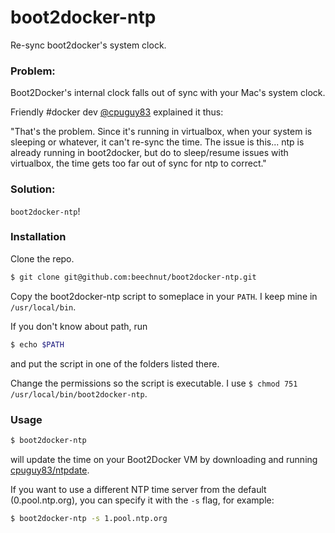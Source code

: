 # boot2docker-ntp

Re-sync boot2docker's system clock.

### Problem:

Boot2Docker's internal clock falls out of sync with your Mac's system clock.

Friendly #docker dev [@cpuguy83](https://github.com/cpuguy83) explained it thus:

"That's the problem. Since it's running in virtualbox, when your system is sleeping or whatever, it can't re-sync the time. The issue is this... ntp is already running in boot2docker, but do to sleep/resume issues with virtualbox, the time gets too far out of sync for ntp to correct."

### Solution:

`boot2docker-ntp`!


### Installation

Clone the repo.

```sh
$ git clone git@github.com:beechnut/boot2docker-ntp.git
```

Copy the boot2docker-ntp script to someplace in your `PATH`. I keep mine in `/usr/local/bin`.

If you don't know about path, run

```sh
$ echo $PATH
```

and put the script in one of the folders listed there.

Change the permissions so the script is executable. I use `$ chmod 751 /usr/local/bin/boot2docker-ntp`.


### Usage

```sh
$ boot2docker-ntp
```

will update the time on your Boot2Docker VM by downloading and running [cpuguy83/ntpdate](https://registry.hub.docker.com/u/cpuguy83/ntpdate/).

If you want to use a different NTP time server from the default (0.pool.ntp.org), you can specify it with the `-s` flag, for example:

```sh
$ boot2docker-ntp -s 1.pool.ntp.org
```